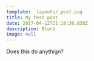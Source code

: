 ```yaml
---
template: _layouts/_post.pug
title: My test post
date: 2017-04-12T21:18:36.838Z
description: Blurb
image: null
---
```

Does this do anythign?
